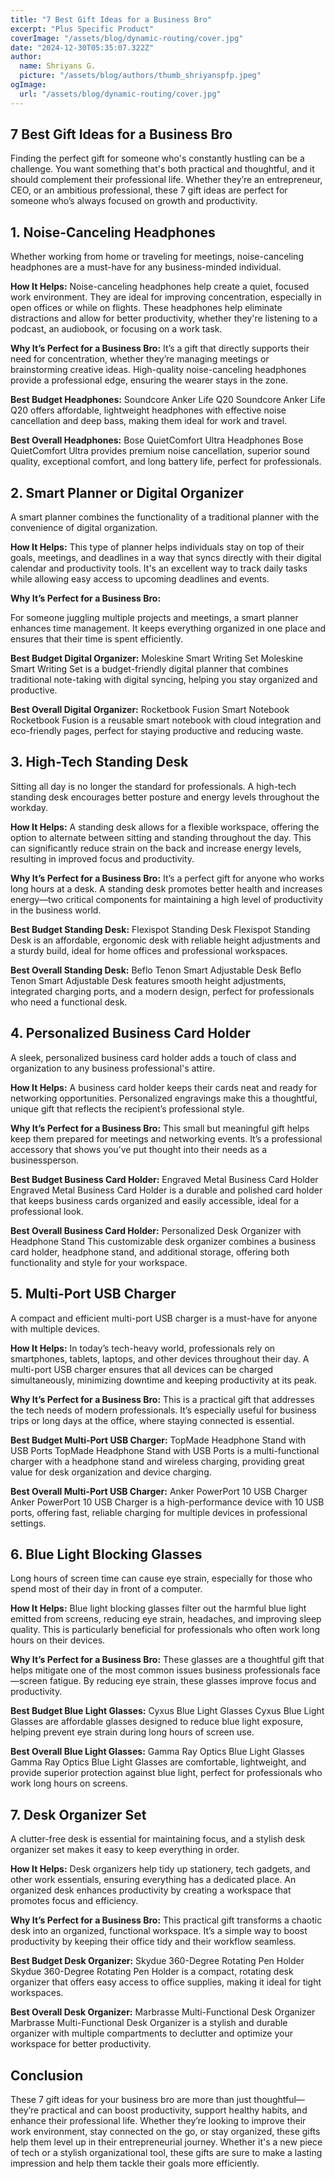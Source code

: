 ```yaml
---
title: "7 Best Gift Ideas for a Business Bro"
excerpt: "Plus Specific Product"
coverImage: "/assets/blog/dynamic-routing/cover.jpg"
date: "2024-12-30T05:35:07.322Z"
author:
  name: Shriyans G.
  picture: "/assets/blog/authors/thumb_shriyanspfp.jpeg"
ogImage:
  url: "/assets/blog/dynamic-routing/cover.jpg"
---
```


## **7 Best Gift Ideas for a Business Bro**

Finding the perfect gift for someone who's constantly hustling can be a challenge. You want something that's both practical and thoughtful, and it should complement their professional life. Whether they’re an entrepreneur, CEO, or an ambitious professional, these 7 gift ideas are perfect for someone who’s always focused on growth and productivity.

## 1. Noise-Canceling Headphones

Whether working from home or traveling for meetings, noise-canceling headphones are a must-have for any business-minded individual.

**How It Helps:**
Noise-canceling headphones help create a quiet, focused work environment. They are ideal for improving concentration, especially in open offices or while on flights. These headphones help eliminate distractions and allow for better productivity, whether they're listening to a podcast, an audiobook, or focusing on a work task.

**Why It’s Perfect for a Business Bro:**
It’s a gift that directly supports their need for concentration, whether they’re managing meetings or brainstorming creative ideas. High-quality noise-canceling headphones provide a professional edge, ensuring the wearer stays in the zone.

**Best Budget Headphones:** Soundcore Anker Life Q20
Soundcore Anker Life Q20 offers affordable, lightweight headphones with effective noise cancellation and deep bass, making them ideal for work and travel.

**Best Overall Headphones:** Bose QuietComfort Ultra Headphones
Bose QuietComfort Ultra provides premium noise cancellation, superior sound quality, exceptional comfort, and long battery life, perfect for professionals.

## 2. Smart Planner or Digital Organizer

A smart planner combines the functionality of a traditional planner with the convenience of digital organization.

**How It Helps:**
This type of planner helps individuals stay on top of their goals, meetings, and deadlines in a way that syncs directly with their digital calendar and productivity tools. It's an excellent way to track daily tasks while allowing easy access to upcoming deadlines and events.

**Why It’s Perfect for a Business Bro:**

For someone juggling multiple projects and meetings, a smart planner enhances time management. It keeps everything organized in one place and ensures that their time is spent efficiently.

**Best Budget Digital Organizer:** Moleskine Smart Writing Set
Moleskine Smart Writing Set is a budget-friendly digital planner that combines traditional note-taking with digital syncing, helping you stay organized and productive.

**Best Overall Digital Organizer:** Rocketbook Fusion Smart Notebook
Rocketbook Fusion is a reusable smart notebook with cloud integration and eco-friendly pages, perfect for staying productive and reducing waste.

## 3. High-Tech Standing Desk

Sitting all day is no longer the standard for professionals. A high-tech standing desk encourages better posture and energy levels throughout the workday.

**How It Helps:**
A standing desk allows for a flexible workspace, offering the option to alternate between sitting and standing throughout the day. This can significantly reduce strain on the back and increase energy levels, resulting in improved focus and productivity.

**Why It’s Perfect for a Business Bro:**
It’s a perfect gift for anyone who works long hours at a desk. A standing desk promotes better health and increases energy—two critical components for maintaining a high level of productivity in the business world.

**Best Budget Standing Desk:** Flexispot Standing Desk
Flexispot Standing Desk is an affordable, ergonomic desk with reliable height adjustments and a sturdy build, ideal for home offices and professional workspaces.

**Best Overall Standing Desk:** Beflo Tenon Smart Adjustable Desk
Beflo Tenon Smart Adjustable Desk features smooth height adjustments, integrated charging ports, and a modern design, perfect for professionals who need a functional desk.

## 4. Personalized Business Card Holder

A sleek, personalized business card holder adds a touch of class and organization to any business professional's attire.

**How It Helps:**
A business card holder keeps their cards neat and ready for networking opportunities. Personalized engravings make this a thoughtful, unique gift that reflects the recipient’s professional style.

**Why It’s Perfect for a Business Bro:**
This small but meaningful gift helps keep them prepared for meetings and networking events. It’s a professional accessory that shows you’ve put thought into their needs as a businessperson.

**Best Budget Business Card Holder:** Engraved Metal Business Card Holder
Engraved Metal Business Card Holder is a durable and polished card holder that keeps business cards organized and easily accessible, ideal for a professional look.

**Best Overall Business Card Holder:** Personalized Desk Organizer with Headphone Stand
This customizable desk organizer combines a business card holder, headphone stand, and additional storage, offering both functionality and style for your workspace.

## 5. Multi-Port USB Charger

A compact and efficient multi-port USB charger is a must-have for anyone with multiple devices.

**How It Helps:**
In today’s tech-heavy world, professionals rely on smartphones, tablets, laptops, and other devices throughout their day. A multi-port USB charger ensures that all devices can be charged simultaneously, minimizing downtime and keeping productivity at its peak.

**Why It’s Perfect for a Business Bro:**
This is a practical gift that addresses the tech needs of modern professionals. It’s especially useful for business trips or long days at the office, where staying connected is essential.

**Best Budget Multi-Port USB Charger:** TopMade Headphone Stand with USB Ports
TopMade Headphone Stand with USB Ports is a multi-functional charger with a headphone stand and wireless charging, providing great value for desk organization and device charging.

**Best Overall Multi-Port USB Charger:** Anker PowerPort 10 USB Charger
Anker PowerPort 10 USB Charger is a high-performance device with 10 USB ports, offering fast, reliable charging for multiple devices in professional settings.

## 6. Blue Light Blocking Glasses

Long hours of screen time can cause eye strain, especially for those who spend most of their day in front of a computer.

**How It Helps:**
Blue light blocking glasses filter out the harmful blue light emitted from screens, reducing eye strain, headaches, and improving sleep quality. This is particularly beneficial for professionals who often work long hours on their devices.

**Why It’s Perfect for a Business Bro:**
These glasses are a thoughtful gift that helps mitigate one of the most common issues business professionals face—screen fatigue. By reducing eye strain, these glasses improve focus and productivity.

**Best Budget Blue Light Glasses:** Cyxus Blue Light Glasses
Cyxus Blue Light Glasses are affordable glasses designed to reduce blue light exposure, helping prevent eye strain during long hours of screen use.

**Best Overall Blue Light Glasses:** Gamma Ray Optics Blue Light Glasses
Gamma Ray Optics Blue Light Glasses are comfortable, lightweight, and provide superior protection against blue light, perfect for professionals who work long hours on screens.

## 7. Desk Organizer Set

A clutter-free desk is essential for maintaining focus, and a stylish desk organizer set makes it easy to keep everything in order.

**How It Helps:**
Desk organizers help tidy up stationery, tech gadgets, and other work essentials, ensuring everything has a dedicated place. An organized desk enhances productivity by creating a workspace that promotes focus and efficiency.

**Why It’s Perfect for a Business Bro:**
This practical gift transforms a chaotic desk into an organized, functional workspace. It’s a simple way to boost productivity by keeping their office tidy and their workflow seamless.

**Best Budget Desk Organizer:** Skydue 360-Degree Rotating Pen Holder
Skydue 360-Degree Rotating Pen Holder is a compact, rotating desk organizer that offers easy access to office supplies, making it ideal for tight workspaces.

**Best Overall Desk Organizer:** Marbrasse Multi-Functional Desk Organizer
Marbrasse Multi-Functional Desk Organizer is a stylish and durable organizer with multiple compartments to declutter and optimize your workspace for better productivity.

## Conclusion
These 7 gift ideas for your business bro are more than just thoughtful—they’re practical and can boost productivity, support healthy habits, and enhance their professional life. Whether they’re looking to improve their work environment, stay connected on the go, or stay organized, these gifts help them level up in their entrepreneurial journey. Whether it's a new piece of tech or a stylish organizational tool, these gifts are sure to make a lasting impression and help them tackle their goals more efficiently.


